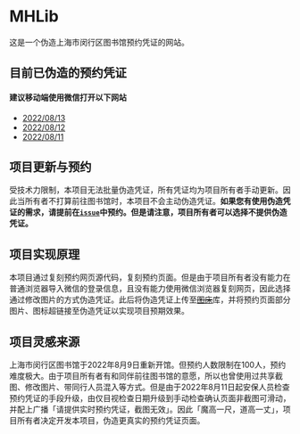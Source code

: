 # MHLib
这是一个伪造上海市闵行区图书馆预约凭证的网站。

## 目前已伪造的预约凭证
#### **建议移动端使用微信打开以下网站**
- [2022/08/13](https://shitan-677.github.io/MHLib/220813.html "2022年8月13日的伪造预约凭证")
- [2022/08/12](https://shitan-677.github.io/MHLib/220812.html "2022年8月12日的伪造预约凭证")
- [2022/08/11](https://shitan-677.github.io/MHLib/%E9%97%B5%E8%A1%8C%E5%8C%BA%E5%9B%BE%E4%B9%A6%E9%A6%860811.html "2022年8月11日的伪造预约凭证")

## 项目更新与预约
受技术力限制，本项目无法批量伪造凭证，所有凭证均为项目所有者手动更新。因此当所有者不打算前往图书馆时，本项目不会主动伪造凭证。**如果您有使用伪造凭证的需求，请提前在[`issue`](https://github.com/ShiTan-677/MHLib/issues "问题")中预约。但是请注意，项目所有者可以选择不提供伪造凭证。**

## 项目实现原理
本项目通过复刻预约网页源代码，复刻预约页面。但是由于项目所有者没有能力在普通浏览器导入微信的登录信息，且没有能力使用微信浏览器复刻网页，因此选择通过修改图片的方式伪造凭证。此后将伪造凭证上传至~~[图床](https://imgloc.com/ "某免费图片外链网站")~~库，并将预约页面部分图片、图标超链接至伪造凭证以实现项目预期效果。

## 项目灵感来源
上海市闵行区图书馆于2022年8月9日重新开馆。但预约人数限制在100人，预约难度极大。由于项目所有者有和同伴前往图书馆的意愿，所以也曾使用过共享截图、修改图片、带同行人员混入等方式。但是由于2022年8月11日起安保人员检查预约凭证的手段升级，由仅目视检查日期升级到手动检查确认页面非截图可滑动，并配上广播「请提供实时预约凭证，截图无效」。因此「魔高一尺，道高一丈」，项目所有者决定开发本项目，伪造更真实的预约凭证页面。
